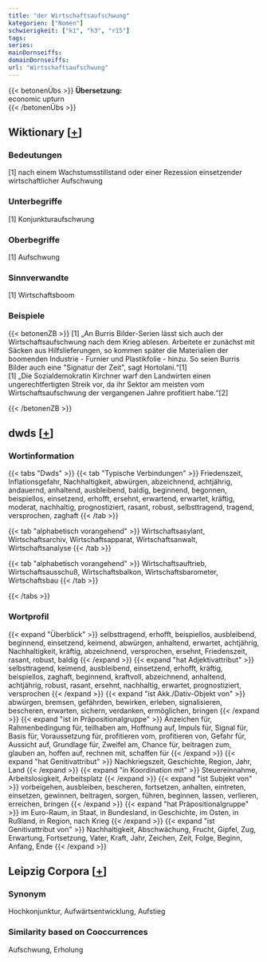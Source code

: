 ```yaml
---
title: "der Wirtschaftsaufschwung"
kategorien: ["Nomen"]
schwierigkeit: ["k1", "h3", "r15"]
tags:
series:
mainDornseiffs:
domainDornseiffs:
url: "Wirtschaftsaufschwung"
---
```


{{< betonenÜbs >}}
**Übersetzung:**  
economic upturn  
{{< /betonenÜbs >}}

## Wiktionary [[+](https://de.wiktionary.org/wiki/Wirtschaftsaufschwung)]

### Bedeutungen
[1] nach einem Wachstumsstillstand oder einer Rezession einsetzender wirtschaftlicher Aufschwung  

### Unterbegriffe
[1] Konjunkturaufschwung  

### Oberbegriffe
[1] Aufschwung  

### Sinnverwandte
[1] Wirtschaftsboom  

### Beispiele
{{< betonenZB >}}
[1] „An Burris Bilder-Serien lässt sich auch der Wirtschaftsaufschwung nach dem Krieg ablesen. Arbeitete er zunächst mit Säcken aus Hilfslieferungen, so kommen später die Materialien der boomenden Industrie - Furnier und Plastikfolie - hinzu. So seien Burris Bilder auch eine "Signatur der Zeit", sagt Hortolani.“[1]  
[1] „Die Sozialdemokratin Kirchner warf den Landwirten einen ungerechtfertigten Streik vor, da ihr Sektor am meisten vom Wirtschaftsaufschwung der vergangenen Jahre profitiert habe.“[2]  

{{< /betonenZB >}}


## dwds [[+](https://www.dwds.de/wb/Wirtschaftsaufschwung)]

### Wortinformation
{{< tabs "Dwds" >}}
{{< tab "Typische Verbindungen" >}}
Friedenszeit, Inflationsgefahr, Nachhaltigkeit, abwürgen, abzeichnend, achtjährig, andauernd, anhaltend, ausbleibend, baldig, beginnend, begonnen, beispiellos, einsetzend, erhofft, ersehnt, erwartend, erwartet, kräftig, moderat, nachhaltig, prognostiziert, rasant, robust, selbsttragend, tragend, versprochen, zaghaft
{{< /tab >}}

{{< tab "alphabetisch vorangehend" >}}
Wirtschaftsasylant, Wirtschaftsarchiv, Wirtschaftsapparat, Wirtschaftsanwalt, Wirtschaftsanalyse
{{< /tab >}}

{{< tab "alphabetisch vorangehend" >}}
Wirtschaftsauftrieb, Wirtschaftsausschuß, Wirtschaftsbalkon, Wirtschaftsbarometer, Wirtschaftsbau
{{< /tab >}}

{{< /tabs >}}

### Wortprofil
{{< expand "Überblick" >}} selbsttragend, erhofft, beispiellos, ausbleibend, beginnend, einsetzend, keimend, abwürgen, anhaltend, erwartet, achtjährig, Nachhaltigkeit, kräftig, abzeichnend, versprochen, ersehnt, Friedenszeit, rasant, robust, baldig {{< /expand >}}
{{< expand "hat Adjektivattribut" >}} selbsttragend, keimend, ausbleibend, einsetzend, erhofft, kräftig, beispiellos, zaghaft, beginnend, kraftvoll, abzeichnend, anhaltend, achtjährig, robust, rasant, ersehnt, nachhaltig, erwartet, prognostiziert, versprochen {{< /expand >}}
{{< expand "ist Akk./Dativ-Objekt von" >}} abwürgen, bremsen, gefährden, bewirken, erleben, signalisieren, bescheren, erwarten, sichern, verdanken, ermöglichen, bringen {{< /expand >}}
{{< expand "ist in Präpositionalgruppe" >}} Anzeichen für, Rahmenbedingung für, teilhaben am, Hoffnung auf, Impuls für, Signal für, Basis für, Voraussetzung für, profitieren vom, profitieren von, Gefahr für, Aussicht auf, Grundlage für, Zweifel am, Chance für, beitragen zum, glauben an, hoffen auf, rechnen mit, schaffen für {{< /expand >}}
{{< expand "hat Genitivattribut" >}} Nachkriegszeit, Geschichte, Region, Jahr, Land {{< /expand >}}
{{< expand "in Koordination mit" >}} Steuereinnahme, Arbeitslosigkeit, Arbeitsplatz {{< /expand >}}
{{< expand "ist Subjekt von" >}} vorbeigehen, ausbleiben, bescheren, fortsetzen, anhalten, eintreten, einsetzen, gewinnen, beitragen, sorgen, führen, beginnen, lassen, verlieren, erreichen, bringen {{< /expand >}}
{{< expand "hat Präpositionalgruppe" >}} im Euro-Raum, in Staat, in Bundesland, in Geschichte, im Osten, in Rußland, in Region, nach Krieg {{< /expand >}}
{{< expand "ist Genitivattribut von" >}} Nachhaltigkeit, Abschwächung, Frucht, Gipfel, Zug, Erwartung, Fortsetzung, Vater, Kraft, Jahr, Zeichen, Zeit, Folge, Beginn, Anfang, Ende {{< /expand >}}

## Leipzig Corpora [[+](https://corpora.uni-leipzig.de/en/res?word=Wirtschaftsaufschwung&corpusId=deu_newscrawl-public_2018)]


### Synonym
Hochkonjunktur, Aufwärtsentwicklung, Aufstieg


### Similarity based on Cooccurrences
Aufschwung, Erholung

